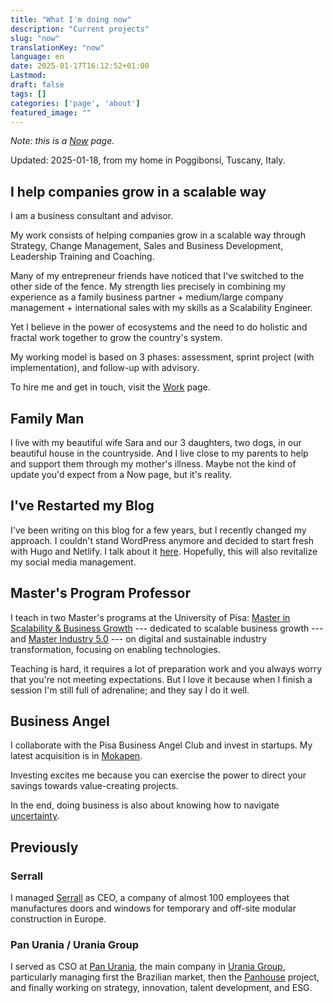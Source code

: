 ```yaml
---
title: "What I'm doing now"
description: "Current projects"
slug: "now" 
translationKey: "now"
language: en
date: 2025-01-17T16:12:52+01:00
Lastmod: 
draft: false 
tags: []
categories: ['page', 'about']
featured_image: ""
---
```

_Note: this is a [Now](https://nownownow.com) page._

Updated: 2025-01-18, from my home in Poggibonsi, Tuscany, Italy.

## I help companies grow in a scalable way

I am a business consultant and advisor.

My work consists of helping companies grow in a scalable way through Strategy, Change Management, Sales and Business Development, Leadership Training and Coaching.

Many of my entrepreneur friends have noticed that I've switched to the other side of the fence. My strength lies precisely in combining my experience as a family business partner + medium/large company management + international sales with my skills as a Scalability Engineer.

Yet I believe in the power of ecosystems and the need to do holistic and fractal work together to grow the country's system.

My working model is based on 3 phases: assessment, sprint project (with implementation), and follow-up with advisory.

To hire me and get in touch, visit the [Work](https://www.matteocervelli.com/en/work/) page.

## Family Man

I live with my beautiful wife Sara and our 3 daughters, two dogs, in our beautiful house in the countryside. And I live close to my parents to help and support them through my mother's illness.
Maybe not the kind of update you'd expect from a Now page, but it's reality.

## I've Restarted my Blog

I've been writing on this blog for a few years, but I recently changed my approach. I couldn't stand WordPress anymore and decided to start fresh with Hugo and Netlify. I talk about it [here](/tech-stack).
Hopefully, this will also revitalize my social media management.

## Master's Program Professor

I teach in two Master's programs at the University of Pisa: [Master in Scalability & Business Growth](https://www.masterscalability.it) --- dedicated to scalable business growth --- and [Master Industry 5.0](https://www.masterindustry5.it) --- on digital and sustainable industry transformation, focusing on enabling technologies.

Teaching is hard, it requires a lot of preparation work and you always worry that you're not meeting expectations. But I love it because when I finish a session I'm still full of adrenaline; and they say I do it well.

## Business Angel

I collaborate with the Pisa Business Angel Club and invest in startups. My latest acquisition is in [Mokapen](https://www.mokapen.com).

Investing excites me because you can exercise the power to direct your savings towards value-creating projects.

In the end, doing business is also about knowing how to navigate [uncertainty](https://www.edge.org/conversation/nassim_nicholas_taleb-understanding-is-a-poor-substitute-for-convexity-antifragility).

## Previously

### Serrall

I managed [Serrall](https://www.serrall.com) as CEO, a company of almost 100 employees that manufactures doors and windows for temporary and off-site modular construction in Europe.

### Pan Urania / Urania Group

I served as CSO at [Pan Urania](https://www.panurania.com), the main company in [Urania Group](https://www.uraniagroup.com), particularly managing first the Brazilian market, then the [Panhouse](https://panhouse.it) project, and finally working on strategy, innovation, talent development, and ESG.
